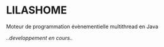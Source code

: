 # LILASHOME
Moteur de programmation évènementielle multithread en Java

*..developpement en cours..*
